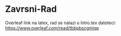 # Zavrsni-Rad
Overleaf link na latex, rad se nalazi u Intro.tex datoteci:
https://www.overleaf.com/read/tbbpbscgmjqp
